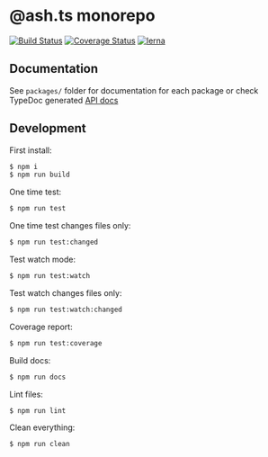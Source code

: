 # @ash.ts monorepo
[![Build Status](https://travis-ci.com/icek/ash.svg?branch=master)](https://travis-ci.com/icek/ash)
[![Coverage Status](https://coveralls.io/repos/github/icek/ash/badge.svg?branch=master)](https://coveralls.io/github/icek/ash?branch=master)
[![lerna](https://img.shields.io/badge/maintained%20with-lerna-cc00ff.svg)](https://lerna.js.org/)

## Documentation

See `packages/` folder for documentation for each package 
or check TypeDoc generated [API docs](https://icek.github.io/ash)

## Development

First install:
```bash
$ npm i
$ npm run build
```

One time test:
```bash
$ npm run test
```

One time test changes files only:
```bash
$ npm run test:changed
```

Test watch mode:
```bash
$ npm run test:watch
```

Test watch changes files only:
```bash
$ npm run test:watch:changed
```

Coverage report:
```bash
$ npm run test:coverage
```

Build docs:
```bash
$ npm run docs
```

Lint files:
```bash
$ npm run lint
```

Clean everything:
```bash
$ npm run clean
```
